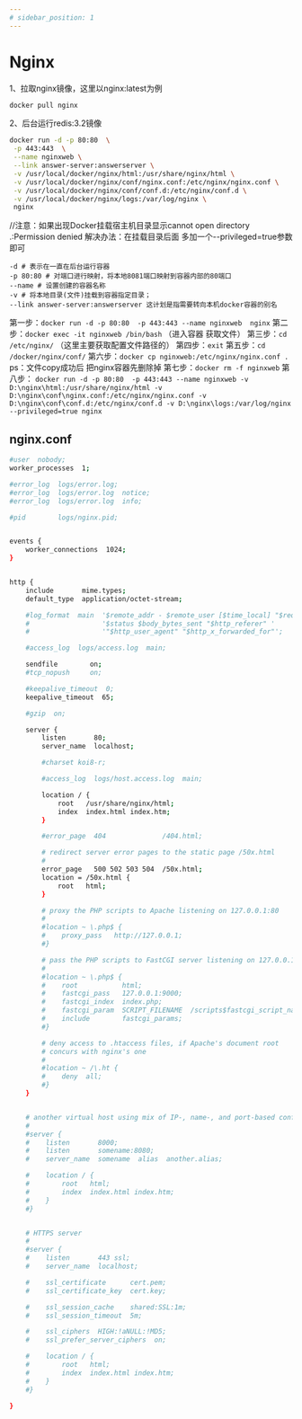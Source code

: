 ```yaml
---
# sidebar_position: 1
---
```

# Nginx

1、拉取nginx镜像，这里以nginx:latest为例

``` bash
docker pull nginx
```

2、后台运行redis:3.2镜像

``` bash
docker run -d -p 80:80  \
 -p 443:443  \
 --name nginxweb \
 --link answer-server:answerserver \
 -v /usr/local/docker/nginx/html:/usr/share/nginx/html \
 -v /usr/local/docker/nginx/conf/nginx.conf:/etc/nginx/nginx.conf \
 -v /usr/local/docker/nginx/conf/conf.d:/etc/nginx/conf.d \
 -v /usr/local/docker/nginx/logs:/var/log/nginx \
 nginx 
```

//注意：如果出现Docker挂载宿主机目录显示cannot open directory .:Permission denied
解决办法：在挂载目录后面 多加一个--privileged=true参数即可

``` text
-d # 表示在一直在后台运行容器
-p 80:80 # 对端口进行映射，将本地8081端口映射到容器内部的80端口
--name # 设置创建的容器名称
-v # 将本地目录(文件)挂载到容器指定目录；
--link answer-server:answerserver 这计划是指需要转向本机docker容器的别名
```

第一步：`docker run -d -p 80:80  -p 443:443 --name nginxweb  nginx`
第二步：`docker exec -it nginxweb /bin/bash` （进入容器 获取文件）
第三步：`cd /etc/nginx/` （这里主要获取配置文件路径的）
第四步：`exit`
第五步：`cd /docker/nginx/conf/`
第六步：`docker cp nginxweb:/etc/nginx/nginx.conf .`
ps：文件copy成功后 把nginx容器先删除掉
第七步：`docker rm -f nginxweb`
第八步：
`docker run -d -p 80:80  -p 443:443 --name nginxweb -v D:\nginx\html:/usr/share/nginx/html -v D:\nginx\conf\nginx.conf:/etc/nginx/nginx.conf -v D:\nginx\conf\conf.d:/etc/nginx/conf.d -v D:\nginx\logs:/var/log/nginx --privileged=true nginx`

## nginx.conf

``` bash
#user  nobody;
worker_processes  1;

#error_log  logs/error.log;
#error_log  logs/error.log  notice;
#error_log  logs/error.log  info;

#pid        logs/nginx.pid;


events {
    worker_connections  1024;
}


http {
    include       mime.types;
    default_type  application/octet-stream;

    #log_format  main  '$remote_addr - $remote_user [$time_local] "$request" '
    #                  '$status $body_bytes_sent "$http_referer" '
    #                  '"$http_user_agent" "$http_x_forwarded_for"';

    #access_log  logs/access.log  main;

    sendfile        on;
    #tcp_nopush     on;

    #keepalive_timeout  0;
    keepalive_timeout  65;

    #gzip  on;

    server {
        listen       80;
        server_name  localhost;

        #charset koi8-r;

        #access_log  logs/host.access.log  main;

        location / {
            root   /usr/share/nginx/html;
            index  index.html index.htm;
        }

        #error_page  404              /404.html;

        # redirect server error pages to the static page /50x.html
        #
        error_page   500 502 503 504  /50x.html;
        location = /50x.html {
            root   html;
        }

        # proxy the PHP scripts to Apache listening on 127.0.0.1:80
        #
        #location ~ \.php$ {
        #    proxy_pass   http://127.0.0.1;
        #}

        # pass the PHP scripts to FastCGI server listening on 127.0.0.1:9000
        #
        #location ~ \.php$ {
        #    root           html;
        #    fastcgi_pass   127.0.0.1:9000;
        #    fastcgi_index  index.php;
        #    fastcgi_param  SCRIPT_FILENAME  /scripts$fastcgi_script_name;
        #    include        fastcgi_params;
        #}

        # deny access to .htaccess files, if Apache's document root
        # concurs with nginx's one
        #
        #location ~ /\.ht {
        #    deny  all;
        #}
    }


    # another virtual host using mix of IP-, name-, and port-based configuration
    #
    #server {
    #    listen       8000;
    #    listen       somename:8080;
    #    server_name  somename  alias  another.alias;

    #    location / {
    #        root   html;
    #        index  index.html index.htm;
    #    }
    #}


    # HTTPS server
    #
    #server {
    #    listen       443 ssl;
    #    server_name  localhost;

    #    ssl_certificate      cert.pem;
    #    ssl_certificate_key  cert.key;

    #    ssl_session_cache    shared:SSL:1m;
    #    ssl_session_timeout  5m;

    #    ssl_ciphers  HIGH:!aNULL:!MD5;
    #    ssl_prefer_server_ciphers  on;

    #    location / {
    #        root   html;
    #        index  index.html index.htm;
    #    }
    #}

}
```
